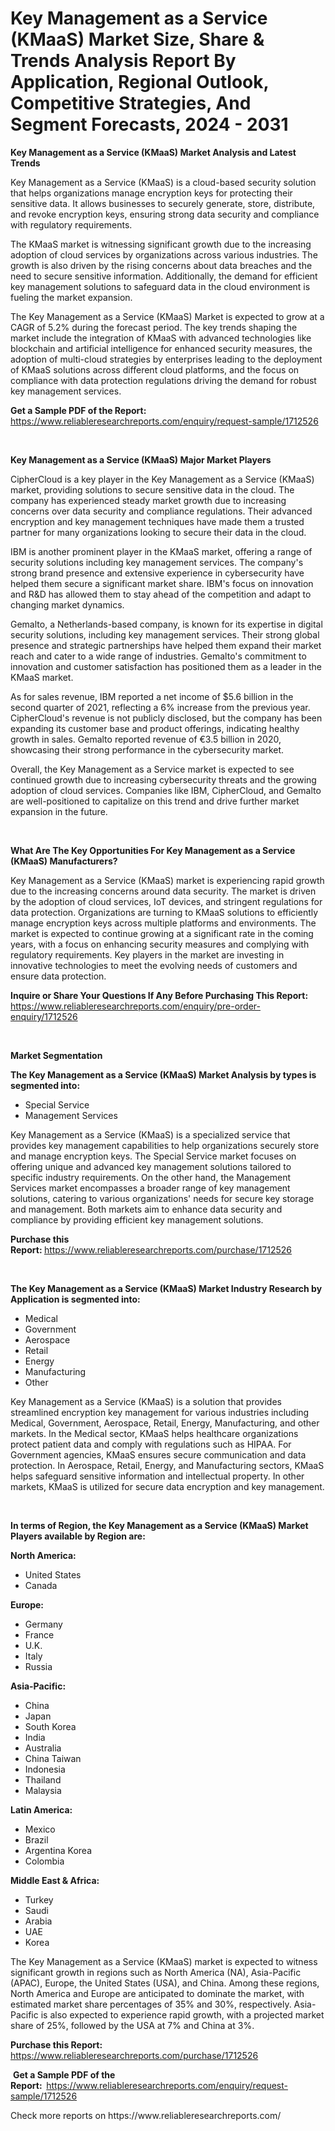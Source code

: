 <p><h1>Key Management as a Service (KMaaS) Market Size, Share & Trends Analysis Report By Application, Regional Outlook, Competitive Strategies, And Segment Forecasts, 2024 - 2031</h1></p><p><strong>Key Management as a Service (KMaaS) Market Analysis and Latest Trends</strong></p>
<p><p>Key Management as a Service (KMaaS) is a cloud-based security solution that helps organizations manage encryption keys for protecting their sensitive data. It allows businesses to securely generate, store, distribute, and revoke encryption keys, ensuring strong data security and compliance with regulatory requirements.</p><p>The KMaaS market is witnessing significant growth due to the increasing adoption of cloud services by organizations across various industries. The growth is also driven by the rising concerns about data breaches and the need to secure sensitive information. Additionally, the demand for efficient key management solutions to safeguard data in the cloud environment is fueling the market expansion.</p><p>The Key Management as a Service (KMaaS) Market is expected to grow at a CAGR of 5.2% during the forecast period. The key trends shaping the market include the integration of KMaaS with advanced technologies like blockchain and artificial intelligence for enhanced security measures, the adoption of multi-cloud strategies by enterprises leading to the deployment of KMaaS solutions across different cloud platforms, and the focus on compliance with data protection regulations driving the demand for robust key management services.</p></p>
<p><strong>Get a Sample PDF of the Report:&nbsp;</strong> <a href="https://www.reliableresearchreports.com/enquiry/request-sample/1712526">https://www.reliableresearchreports.com/enquiry/request-sample/1712526</a></p>
<p>&nbsp;</p>
<p><strong>Key Management as a Service (KMaaS) Major Market Players</strong></p>
<p><p>CipherCloud is a key player in the Key Management as a Service (KMaaS) market, providing solutions to secure sensitive data in the cloud. The company has experienced steady market growth due to increasing concerns over data security and compliance regulations. Their advanced encryption and key management techniques have made them a trusted partner for many organizations looking to secure their data in the cloud.</p><p>IBM is another prominent player in the KMaaS market, offering a range of security solutions including key management services. The company's strong brand presence and extensive experience in cybersecurity have helped them secure a significant market share. IBM's focus on innovation and R&D has allowed them to stay ahead of the competition and adapt to changing market dynamics.</p><p>Gemalto, a Netherlands-based company, is known for its expertise in digital security solutions, including key management services. Their strong global presence and strategic partnerships have helped them expand their market reach and cater to a wide range of industries. Gemalto's commitment to innovation and customer satisfaction has positioned them as a leader in the KMaaS market.</p><p>As for sales revenue, IBM reported a net income of $5.6 billion in the second quarter of 2021, reflecting a 6% increase from the previous year. CipherCloud's revenue is not publicly disclosed, but the company has been expanding its customer base and product offerings, indicating healthy growth in sales. Gemalto reported revenue of €3.5 billion in 2020, showcasing their strong performance in the cybersecurity market.</p><p>Overall, the Key Management as a Service market is expected to see continued growth due to increasing cybersecurity threats and the growing adoption of cloud services. Companies like IBM, CipherCloud, and Gemalto are well-positioned to capitalize on this trend and drive further market expansion in the future.</p></p>
<p>&nbsp;</p>
<p><strong>What Are The Key Opportunities For Key Management as a Service (KMaaS) Manufacturers?</strong></p>
<p><p>Key Management as a Service (KMaaS) market is experiencing rapid growth due to the increasing concerns around data security. The market is driven by the adoption of cloud services, IoT devices, and stringent regulations for data protection. Organizations are turning to KMaaS solutions to efficiently manage encryption keys across multiple platforms and environments. The market is expected to continue growing at a significant rate in the coming years, with a focus on enhancing security measures and complying with regulatory requirements. Key players in the market are investing in innovative technologies to meet the evolving needs of customers and ensure data protection.</p></p>
<p><strong>Inquire or Share Your Questions If Any Before Purchasing This Report:</strong> <a href="https://www.reliableresearchreports.com/enquiry/pre-order-enquiry/1712526">https://www.reliableresearchreports.com/enquiry/pre-order-enquiry/1712526</a></p>
<p>&nbsp;</p>
<p><strong>Market Segmentation</strong></p>
<p><strong>The Key Management as a Service (KMaaS) Market Analysis by types is segmented into:</strong></p>
<p><ul><li>Special Service</li><li>Management Services</li></ul></p>
<p><p>Key Management as a Service (KMaaS) is a specialized service that provides key management capabilities to help organizations securely store and manage encryption keys. The Special Service market focuses on offering unique and advanced key management solutions tailored to specific industry requirements. On the other hand, the Management Services market encompasses a broader range of key management solutions, catering to various organizations' needs for secure key storage and management. Both markets aim to enhance data security and compliance by providing efficient key management solutions.</p></p>
<p><strong>Purchase this Report:&nbsp;</strong><a href="https://www.reliableresearchreports.com/purchase/1712526">https://www.reliableresearchreports.com/purchase/1712526</a></p>
<p>&nbsp;</p>
<p><strong>The Key Management as a Service (KMaaS) Market Industry Research by Application is segmented into:</strong></p>
<p><ul><li>Medical</li><li>Government</li><li>Aerospace</li><li>Retail</li><li>Energy</li><li>Manufacturing</li><li>Other</li></ul></p>
<p><p>Key Management as a Service (KMaaS) is a solution that provides streamlined encryption key management for various industries including Medical, Government, Aerospace, Retail, Energy, Manufacturing, and other markets. In the Medical sector, KMaaS helps healthcare organizations protect patient data and comply with regulations such as HIPAA. For Government agencies, KMaaS ensures secure communication and data protection. In Aerospace, Retail, Energy, and Manufacturing sectors, KMaaS helps safeguard sensitive information and intellectual property. In other markets, KMaaS is utilized for secure data encryption and key management.</p></p>
<p>&nbsp;</p>
<p><strong>In terms of Region, the Key Management as a Service (KMaaS) Market Players available by Region are:</strong></p>
<p>
    <p> <strong> North America: </strong>
        <ul>
            <li>United States</li>
            <li>Canada</li>
        </ul>
        </p> 
    <p> <strong> Europe: </strong>
        <ul>
            <li>Germany</li>
            <li>France</li>
            <li>U.K.</li>
            <li>Italy</li>
            <li>Russia</li>
        </ul>
        </p> 
    <p> <strong> Asia-Pacific: </strong>
        <ul>
            <li>China</li>
            <li>Japan</li>
            <li>South Korea</li>
            <li>India</li>
            <li>Australia</li>
            <li>China Taiwan</li>
            <li>Indonesia</li>
            <li>Thailand</li>
            <li>Malaysia</li>
        </ul>
        </p> 
    <p> <strong> Latin America: </strong>
        <ul>
            <li>Mexico</li>
            <li>Brazil</li>
            <li>Argentina Korea</li>
            <li>Colombia</li>
        </ul>
        </p> 
    <p> <strong> Middle East & Africa: </strong>
        <ul>
            <li>Turkey</li>
            <li>Saudi</li>
            <li>Arabia</li>
            <li>UAE</li>
            <li>Korea</li>
        </ul>
    </p>
    </p>
<p><p>The Key Management as a Service (KMaaS) market is expected to witness significant growth in regions such as North America (NA), Asia-Pacific (APAC), Europe, the United States (USA), and China. Among these regions, North America and Europe are anticipated to dominate the market, with estimated market share percentages of 35% and 30%, respectively. Asia-Pacific is also expected to experience rapid growth, with a projected market share of 25%, followed by the USA at 7% and China at 3%.</p></p>
<p><strong>Purchase this Report: </strong><a href="https://www.reliableresearchreports.com/purchase/1712526">https://www.reliableresearchreports.com/purchase/1712526</a></p>
<p>&nbsp;<strong>Get a Sample PDF of the Report:&nbsp;&nbsp;</strong><a href="https://www.reliableresearchreports.com/enquiry/request-sample/1712526">https://www.reliableresearchreports.com/enquiry/request-sample/1712526</a></p>
<p><strong></strong></p>
<p>Check more reports on https://www.reliableresearchreports.com/</p>